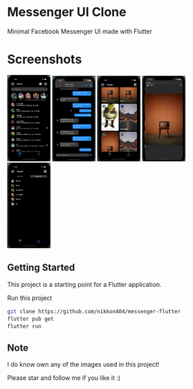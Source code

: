 # Messenger UI Clone

Minimal Facebook Messenger UI made with Flutter

# Screenshots
<img src="screenshots//s1.png" alt="alt text" width="100"/>
<img src="screenshots//s2.png" alt="alt text" width="100"/>
<img src="screenshots//s3.png" alt="alt text" width="100"/>
<img src="screenshots//s4.png" alt="alt text" width="100"/>
<img src="screenshots//s5.png" alt="alt text" width="100"/>

## Getting Started

This project is a starting point for a Flutter application.

Run this project
```sh
git clone https://github.com/nikkon404/messenger-flutter
flutter pub get
flutter run
```


## Note
I do know own any of the images used in this project!

Please star and follow me if you like it :)